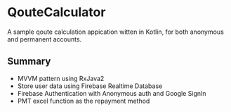 # QouteCalculator
A sample qoute calculation appication witten in Kotlin, for both anonymous and permanent accounts. 

## Summary
- MVVM pattern using RxJava2
- Store user data using Firebase Realtime Database
- Firebase Authentication with Anonymous auth and Google SignIn 
- PMT excel function as the repayment method
